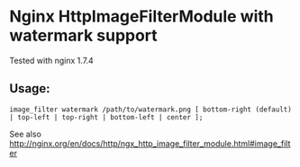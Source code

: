 # Nginx HttpImageFilterModule with watermark support

Tested with nginx 1.7.4

## Usage:

```
image_filter watermark /path/to/watermark.png [ bottom-right (default) | top-left | top-right | bottom-left | center ];
```

See also http://nginx.org/en/docs/http/ngx_http_image_filter_module.html#image_filter
